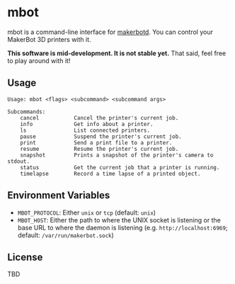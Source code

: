 # mbot

mbot is a command-line interface for [makerbotd](https://github.com/tjhorner/makerbotd). You can control your MakerBot 3D printers with it.

**This software is mid-development. It is not stable yet.** That said, feel free to play around with it!

## Usage

```
Usage: mbot <flags> <subcommand> <subcommand args>

Subcommands:
	cancel           Cancel the printer's current job.
	info             Get info about a printer.
	ls               List connected printers.
	pause            Suspend the printer's current job.
	print            Send a print file to a printer.
	resume           Resume the printer's current job.
	snapshot         Prints a snapshot of the printer's camera to stdout.
	status           Get the current job that a printer is running.
	timelapse        Record a time lapse of a printed object.
```

## Environment Variables

- `MBOT_PROTOCOL`: Either `unix` or `tcp` (default: `unix`)
- `MBOT_HOST`: Either the path to where the UNIX socket is listening or the base URL to where the daemon is listening (e.g. `http://localhost:6969`; default: `/var/run/makerbot.sock`)

## License

TBD